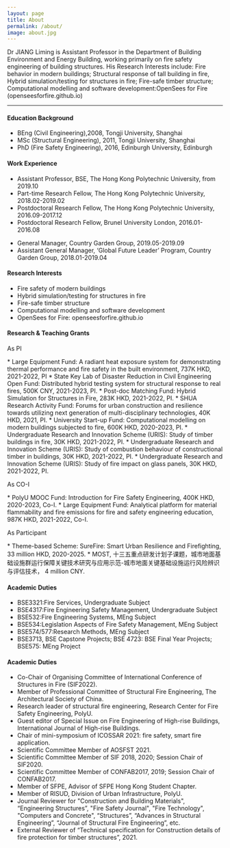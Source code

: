 ```yaml
---
layout: page
title: About
permalink: /about/
image: about.jpg
---
```


Dr JIANG Liming is Assistant Professor in the Department of Building Environment and Energy Building, working primarily on fire safety engineering of building structures. His Research Interests include: Fire behavior in modern buildings; Structural response of tall building in fire, Hybrid simulation/testing for structures in fire; Fire-safe timber structure; Computational modelling and software development:OpenSees for Fire (openseesforfire.github.io)

***

#### Education Background

<ul>
  <li>BEng (Civil Engineering),2008, Tongji University, Shanghai </li>
  <li>MSc (Structural Engineering), 2011, Tongji University, Shanghai</li>
  <li>PhD (Fire Safety Engineering), 2016, Edinburgh University, Edinburgh</li>
</ul>


#### Work Experience

<ul>
  <li>Assistant Professor, BSE, The Hong Kong Polytechnic University, from 2019.10  </li>
  <li>Part-time Research Fellow, The Hong Kong Polytechnic University, 2018.02-2019.02 </li>
  <li>Postdoctoral Research Fellow, The Hong Kong Polytechnic University, 2016.09-2017.12 </li>
  <li>Postdoctoral Research Fellow, Brunel University London, 2016.01-2016.08 </li>
</ul>

<ul>
  <li>General Manager, Country Garden Group, 2019.05-2019.09 </li>
  <li>Assistant General Manager, ‘Global Future Leader’ Program, Country Garden Group, 2018.01-2019.04 </li>
</ul>


#### Research Interests
<ul>
  <li>Fire safety of modern buildings </li>
  <li>Hybrid simulation/testing for structures in fire</li>
  <li>Fire-safe timber structure</li>
  <li>Computational modelling and software development</li>
  <li>OpenSees for Fire: openseesforfire.github.io </li>
</ul>

#### Research & Teaching Grants
<p>As PI</p>
* Large Equipment Fund: A radiant heat exposure system for demonstrating thermal performance and fire safety in the built environment, 737K HKD, 2021-2022, PI
* State Key Lab of Disaster Reduction in Civil Engineering Open Fund: Distributed hybrid testing system for structural response to real fires, 500K CNY, 2021-2023, PI.
*  Post-doc Matching Fund: Hybrid Simulation for Structures in Fire, 283K HKD, 2021-2022, PI.
*  SHUA Research Activity Fund: Forums for urban construction and resilience towards utilizing next generation of multi-disciplinary technologies, 40K HKD, 2021, PI.
*   University Start-up Fund: Computational modelling on modern buildings subjected to fire, 600K HKD, 2020-2023, PI.
*   Undergraduate Research and Innovation Scheme (URIS): Study of timber buildings in fire, 30K HKD, 2021-2022, PI. 
*   Undergraduate Research and Innovation Scheme (URIS): Study of combustion behaviour of constructional timber in buildings, 30K HKD, 2021-2022, PI.
*   Undergraduate Research and Innovation Scheme (URIS): Study of fire impact on glass panels, 30K HKD, 2021-2022, PI. 
  
<p>As CO-I</p>
*  PolyU MOOC Fund: Introduction for Fire Safety Engineering, 400K HKD, 2020-2023, Co-I.
*  Large Equipment Fund: Analytical platform for material flammability and fire emissions for fire and safety engineering education, 987K HKD, 2021-2022, Co-I.

<p>As Participant</p>
*  Theme-based Scheme: SureFire: Smart Urban Resilience and Firefighting, 33 million HKD, 2020-2025.
*  MOST, 十三五重点研发计划子课题，城市地面基础设施群运行保障关键技术研究与应用示范-城市地面关键基础设施运行风险辨识与评估技术， 4 million CNY.

#### Academic Duties
* BSE3321:Fire Services, Undergraduate Subject
* BSE4317:Fire Engineering Safety Management, Undergraduate Subject
* BSE532:Fire Engineering Systems, MEng Subject
* BSE534:Legislation Aspects of Fire Safety Management, MEng Subject
* BSE574/577:Research Methods, MEng Subject
* BSE3713, BSE Capstone Projects; BSE 4723: BSE Final Year Projects; BSE575: MEng Project

#### Academic Duties
* Co-Chair of Organising Committee of International Conference of Structures in Fire (SIF2022).
* Member of Professional Committee of Structural Fire Engineering, The Architectural Society of China.
* Research leader of structural fire engineering, Research Center for Fire Safety Engineering, PolyU.
* Guest editor of Special Issue on Fire Engineering of High-rise Buildings, International Journal of High-rise Buildings.
* Chair of mini-symposium of ICOSSAR 2021: fire safety, smart fire application.
* Scientific Committee Member of AOSFST 2021.
* Scientific Committee Member of SIF 2018, 2020; Session Chair of SIF2020.
* Scientific Committee Member of CONFAB2017, 2019; Session Chair of CONFAB2017.
* Member of SFPE, Advisor of SFPE Hong Kong Student Chapter.
* Member of RISUD, Division of Urban Infrastructure, PolyU.
* Journal Reviewer for "Construction and Building Materials", “Engineering Structures”, "Fire Safety Journal", "Fire Technology", "Computers and Concrete", “Structures”, “Advances in Structural Engineering”, “Journal of Structural Fire Engineering”, etc.
* External Reviewer of “Technical specification for Construction details of fire protection for timber structures”, 2021. 
